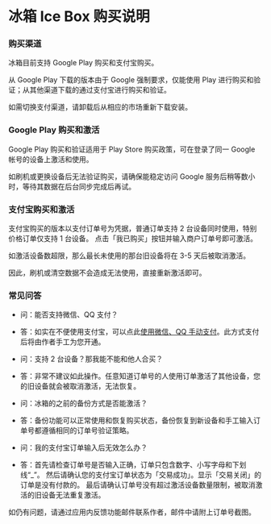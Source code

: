 # 冰箱 Ice Box 购买说明

### 购买渠道

冰箱目前支持 Google Play 购买和支付宝购买。

从 Google Play 下载的版本由于 Google 强制要求，仅能使用 Play 进行购买和验证；从其他渠道下载的通过支付宝进行购买和验证。

如需切换支付渠道，请卸载后从相应的市场重新下载安装。

### Google Play 购买和激活

Google Play 购买和验证适用于 Play Store 购买政策，可在登录了同一 Google 帐号的设备上激活和使用。

如刷机或更换设备后无法验证购买，请确保能稳定访问 Google 服务后稍等数小时，等待其数据在后台同步完成后再试。

### 支付宝购买和激活

支付宝购买的版本以支付订单号为凭据，普通订单支持 2 台设备同时使用，特别价格订单仅支持 1 台设备。
点击「我已购买」按钮并输入商户订单号即可激活。

如激活设备数超限，那么最长未使用的那台旧设备将在 3-5 天后被取消激活。

因此，刷机或清空数据不会造成无法使用，直接重新激活即可。

### 常见问答

- 问：能否支持微信、QQ 支付？
- 答：如实在不便使用支付宝，可以点此[使用微信、QQ 手动支付](https://github.com/heruoxin/Ice-Box-Docs/blob/master/%E5%85%B6%E4%BB%96%E6%94%AF%E4%BB%98%E6%96%B9%E5%BC%8F.md)。此方式支付后将由作者手工为您开通。

- 问：支持 2 台设备？那我能不能和他人合买？
- 答：非常不建议如此操作。任意知道订单号的人使用订单激活了其他设备，您的旧设备就会被取消激活，无法恢复。

- 问：冰箱的之前的备份方式是否能激活？
- 答：备份功能可以正常使用和恢复购买状态，备份恢复到新设备和手工输入订单号都遵循相同的订单号验证策略。

- 问：我的支付宝订单输入后无效怎么办？
- 答：首先请检查订单号是否输入正确，订单只包含数字、小写字母和下划线“_”。
然后请确认您的支付宝订单状态为「交易成功」。显示「交易关闭」的订单是没有付款的。
最后请确认订单号没有超过激活设备数量限制，被取消激活的旧设备无法重复激活。

如仍有问题，请通过应用内反馈功能邮件联系作者，邮件中请附上订单号截图。
